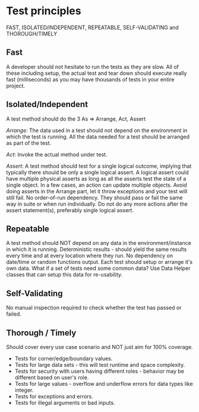 Test principles
===============

 FAST, ISOLATED/INDEPENDENT, REPEATABLE, SELF-VALIDATING and THOROUGH/TIMELY

## Fast

 A developer should not hesitate to run the tests as they are slow.
 All of these including setup, the actual test and tear down should execute really fast (milliseconds) as you may have thousands of tests in your entire project.

## Isolated/Independent
A test method should do the 3 As => Arrange, Act, Assert

*Arrange*: The data used in a test should not depend on the environment in which the test is running. All the data needed for a test should be arranged as part of the test.

*Act*: Invoke the actual method under test.

*Assert*: A test method should test for a single logical outcome, implying that typically there
should be only a single logical assert. A logical assert could have multiple physical asserts as
long as all the asserts test the state of a single object. In a few cases, an action can update
multiple objects.
Avoid doing asserts in the Arrange part, let it throw exceptions and your test will still fail.
No order-of-run dependency. They should pass or fail the same way in suite or when run individually.
Do not do any more actions after the assert statement(s), preferably single logical assert.

## Repeatable
A test method should NOT depend on any data in the environment/instance in which it is running.
Deterministic results - should yield the same results every time and at every location where they run.
No dependency on date/time or random functions output.
Each test should setup or arrange it's own data.
What if a set of tests need some common data? Use Data Helper classes that can setup this data for re-usability.

## Self-Validating
No manual inspection required to check whether the test has passed or failed.

## Thorough / Timely
Should cover every use case scenario and NOT just aim for 100% coverage.

- Tests for corner/edge/boundary values.
- Tests for large data sets - this will test runtime and space complexity.
- Tests for security with users having different roles - behavior may be different based on user's role.
- Tests for large values - overflow and underflow errors for data types like integer.
- Tests for exceptions and errors.
- Tests for illegal arguments or bad inputs.